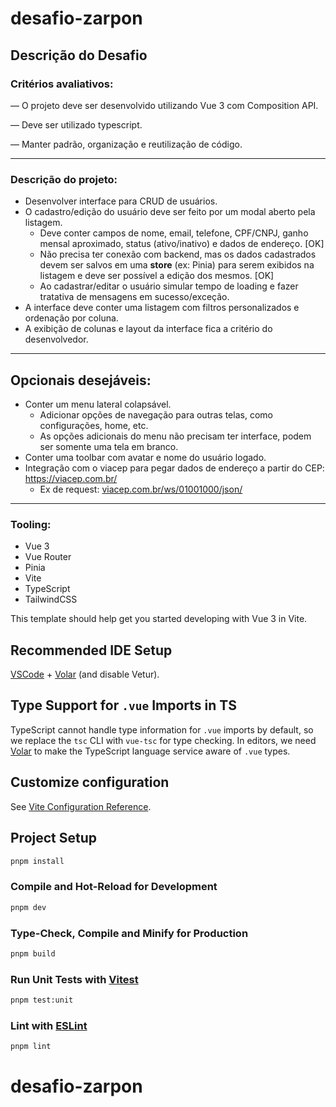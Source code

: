 # desafio-zarpon

## Descrição do Desafio

### Critérios avaliativos:

— O projeto deve ser desenvolvido utilizando Vue 3 com Composition API.

— Deve ser utilizado typescript.

— Manter padrão, organização e reutilização de código.

---

### Descrição do projeto:

- Desenvolver interface para CRUD de usuários.
- O cadastro/edição do usuário deve ser feito por um modal aberto pela listagem.
  - Deve conter campos de nome, email, telefone, CPF/CNPJ, ganho mensal aproximado, status (ativo/inativo) e dados de endereço. [OK]
  - Não precisa ter conexão com backend, mas os dados cadastrados devem ser salvos em uma **store** (ex: Pinia) para serem exibidos na listagem e deve ser possível a edição dos mesmos. [OK]
  - Ao cadastrar/editar o usuário simular tempo de loading e fazer tratativa de mensagens em sucesso/exceção.
- A interface deve conter uma listagem com filtros personalizados e ordenação por coluna.
- A exibição de colunas e layout da interface fica a critério do desenvolvedor.

---

## Opcionais desejáveis:

- Conter um menu lateral colapsável.
  - Adicionar opções de navegação para outras telas, como configurações, home, etc.
  - As opções adicionais do menu não precisam ter interface, podem ser somente uma tela em branco.
- Conter uma toolbar com avatar e nome do usuário logado.
- Integração com o viacep para pegar dados de endereço a partir do CEP: https://viacep.com.br/
  - Ex de request: [viacep.com.br/ws/01001000/json/](https://viacep.com.br/ws/01001000/json/)

---

### Tooling:

- Vue 3
- Vue Router
- Pinia
- Vite
- TypeScript
- TailwindCSS

This template should help get you started developing with Vue 3 in Vite.

## Recommended IDE Setup

[VSCode](https://code.visualstudio.com/) + [Volar](https://marketplace.visualstudio.com/items?itemName=Vue.volar) (and disable Vetur).

## Type Support for `.vue` Imports in TS

TypeScript cannot handle type information for `.vue` imports by default, so we replace the `tsc` CLI with `vue-tsc` for type checking. In editors, we need [Volar](https://marketplace.visualstudio.com/items?itemName=Vue.volar) to make the TypeScript language service aware of `.vue` types.

## Customize configuration

See [Vite Configuration Reference](https://vitejs.dev/config/).

## Project Setup

```sh
pnpm install
```

### Compile and Hot-Reload for Development

```sh
pnpm dev
```

### Type-Check, Compile and Minify for Production

```sh
pnpm build
```

### Run Unit Tests with [Vitest](https://vitest.dev/)

```sh
pnpm test:unit
```

### Lint with [ESLint](https://eslint.org/)

```sh
pnpm lint
```

# desafio-zarpon
